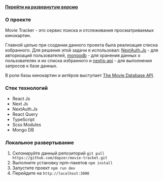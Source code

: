 #### [Перейти на развернутую версию](https://movie-tracker.dapzer.ru)

### О проекте

Movie Tracker - это сервис поиска и отслеживания просматриваемых кинокартин.

Главной целью при создании данного проекта была реализация списка избранного. Для решения этой задачи я
использовал: [NextAuth.Js](https://next-auth.js.org/) - для авторизаций пользователей, [mongodb](https://www.mongodb.com/) -
для хранения данных о пользователях и их списка избранного
и [nextjs-api](https://nextjs.org/docs/api-routes/response-helpers) - для выполнения запросов к базе данных.

В роли базы кинокартин и актёров выступает [The Movie Database API](https://www.themoviedb.org/documentation/api).

### Стек технологий

- React Js
- Next Js
- NextAuth.Js
- React Query
- TypeScript
- Scss Modules
- Mongo DB

### Локальное развертывание

1. Склонируйте данный репозиторий `git pull https://github.com/dapzer/movie-tracket.git`
2. Выполните установку npm-пакетов `npm install`
3. Запустите проект `npm run dev`
4. Перейдите на `http://localhost:3000`
